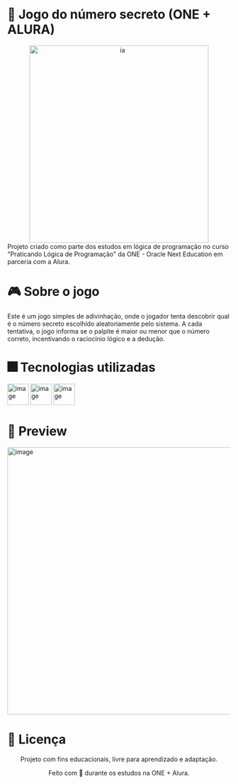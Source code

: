 # 🔮 Jogo do número secreto (ONE + ALURA)
<div align="center">
<img width="404" height="445" alt="ia" src="https://github.com/user-attachments/assets/141dd2b6-89cf-4cd9-a989-73e1c7623481" />

</div>
Projeto criado como parte dos estudos em lógica de programação no curso "Praticando Lógica de Programação" da ONE - Oracle Next Education em parceria com a Alura.

# 🎮 Sobre o jogo

Este é um jogo simples de adivinhação, onde o jogador tenta descobrir qual é o número secreto escolhido aleatoriamente pelo sistema. A cada tentativa, o jogo informa se o palpite é maior ou menor que o número correto, incentivando o raciocínio lógico e a dedução.

# 🎆 Tecnologias utilizadas
<img width="48" height="48" alt="image" src="https://github.com/user-attachments/assets/d09f984c-6e08-4871-bbe1-a78cccb19b55" /> <img width="48" height="48" alt="image" src="https://github.com/user-attachments/assets/5b36622e-9314-40ce-bedb-87259aff8b80" />
<img width="48" height="48" alt="image" src="https://github.com/user-attachments/assets/51815215-e36b-45dc-b072-cd2d32ce778a" />

# 📸 Preview
<img width="1300" height="603" alt="image" src="https://github.com/user-attachments/assets/1f9c93a7-b082-4247-b6a5-52f579c4fbd3" />


# 📝 Licença
<div align="center">
Projeto com fins educacionais, livre para aprendizado e adaptação.
  
Feito com 💜 durante os estudos na ONE + Alura.
</div>


